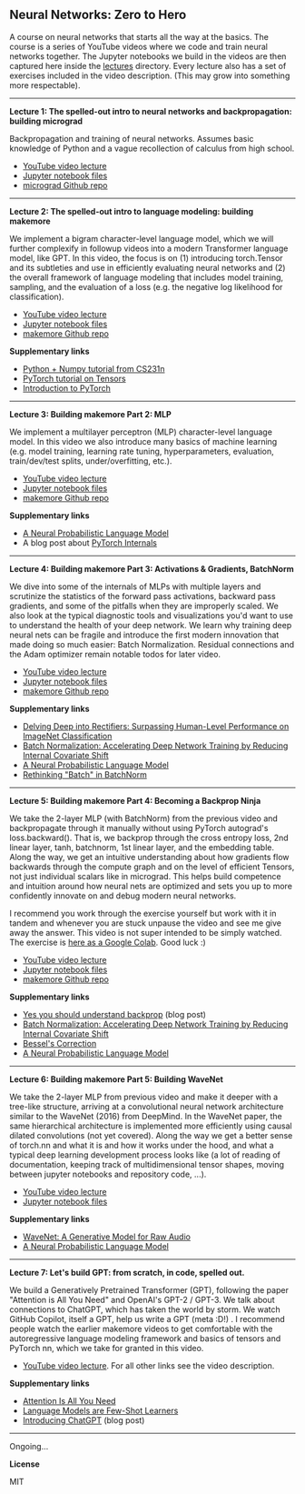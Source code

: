 
## Neural Networks: Zero to Hero

A course on neural networks that starts all the way at the basics. The course is a series of YouTube videos where we code and train neural networks together. The Jupyter notebooks we build in the videos are then captured here inside the [lectures](lectures/) directory. Every lecture also has a set of exercises included in the video description. (This may grow into something more respectable).

---

**Lecture 1: The spelled-out intro to neural networks and backpropagation: building micrograd**

Backpropagation and training of neural networks. Assumes basic knowledge of Python and a vague recollection of calculus from high school.

- [YouTube video lecture](https://www.youtube.com/watch?v=VMj-3S1tku0)
- [Jupyter notebook files](lectures/micrograd)
- [micrograd Github repo](https://github.com/karpathy/micrograd)

---

**Lecture 2: The spelled-out intro to language modeling: building makemore**

We implement a bigram character-level language model, which we will further complexify in followup videos into a modern Transformer language model, like GPT. In this video, the focus is on (1) introducing torch.Tensor and its subtleties and use in efficiently evaluating neural networks and (2) the overall framework of language modeling that includes model training, sampling, and the evaluation of a loss (e.g. the negative log likelihood for classification).

- [YouTube video lecture](https://www.youtube.com/watch?v=PaCmpygFfXo)
- [Jupyter notebook files](lectures/makemore/makemore_part1_bigrams.ipynb)
- [makemore Github repo](https://github.com/karpathy/makemore)

**Supplementary links**

* [Python + Numpy tutorial from CS231n](https://cs231n.github.io/python-numpy-tutorial/)
* [PyTorch tutorial on Tensors](https://pytorch.org/tutorials/beginner/basics/tensorqs_tutorial.html)
* [Introduction to PyTorch](https://pytorch.org/tutorials/beginner/nlp/pytorch_tutorial.html)
---

**Lecture 3: Building makemore Part 2: MLP**

We implement a multilayer perceptron (MLP) character-level language model. In this video we also introduce many basics of machine learning (e.g. model training, learning rate tuning, hyperparameters, evaluation, train/dev/test splits, under/overfitting, etc.).

- [YouTube video lecture](https://youtu.be/TCH_1BHY58I)
- [Jupyter notebook files](lectures/makemore/makemore_part2_mlp.ipynb)
- [makemore Github repo](https://github.com/karpathy/makemore)

**Supplementary links**

* [A Neural Probabilistic Language Model](https://www.jmlr.org/papers/volume3/bengio03a/bengio03a.pdf)
* A blog post about [PyTorch Internals](http://blog.ezyang.com/2019/05/pytorch-internals/)

---

**Lecture 4: Building makemore Part 3: Activations & Gradients, BatchNorm**

We dive into some of the internals of MLPs with multiple layers and scrutinize the statistics of the forward pass activations, backward pass gradients, and some of the pitfalls when they are improperly scaled. We also look at the typical diagnostic tools and visualizations you'd want to use to understand the health of your deep network. We learn why training deep neural nets can be fragile and introduce the first modern innovation that made doing so much easier: Batch Normalization. Residual connections and the Adam optimizer remain notable todos for later video.

- [YouTube video lecture](https://youtu.be/P6sfmUTpUmc)
- [Jupyter notebook files](lectures/makemore/makemore_part3_bn.ipynb)
- [makemore Github repo](https://github.com/karpathy/makemore)

**Supplementary links**

* [Delving Deep into Rectifiers: Surpassing Human-Level Performance on ImageNet Classification](https://arxiv.org/abs/1502.01852)
* [Batch Normalization: Accelerating Deep Network Training by Reducing Internal Covariate Shift](https://arxiv.org/abs/1502.03167)
* [A Neural Probabilistic Language Model](https://www.jmlr.org/papers/volume3/bengio03a/bengio03a.pdf)
* [Rethinking "Batch" in BatchNorm](https://arxiv.org/abs/2105.07576)

---

**Lecture 5: Building makemore Part 4: Becoming a Backprop Ninja**

We take the 2-layer MLP (with BatchNorm) from the previous video and backpropagate through it manually without using PyTorch autograd's loss.backward(). That is, we backprop through the cross entropy loss, 2nd linear layer, tanh, batchnorm, 1st linear layer, and the embedding table. Along the way, we get an intuitive understanding about how gradients flow backwards through the compute graph and on the level of efficient Tensors, not just individual scalars like in micrograd. This helps build competence and intuition around how neural nets are optimized and sets you up to more confidently innovate on and debug modern neural networks.

I recommend you work through the exercise yourself but work with it in tandem and whenever you are stuck unpause the video and see me give away the answer. This video is not super intended to be simply watched. The exercise is [here as a Google Colab](https://colab.research.google.com/drive/1WV2oi2fh9XXyldh02wupFQX0wh5ZC-z-?usp=sharing). Good luck :)

- [YouTube video lecture](https://youtu.be/q8SA3rM6ckI)
- [Jupyter notebook files](lectures/makemore/makemore_part4_backprop.ipynb)
- [makemore Github repo](https://github.com/karpathy/makemore)

**Supplementary links**

* [Yes you should understand backprop](https://karpathy.medium.com/yes-you-should-understand-backprop-e2f06eab496b) (blog post)
* [Batch Normalization: Accelerating Deep Network Training by Reducing Internal Covariate Shift](https://arxiv.org/abs/1502.03167)
* [Bessel's Correction](https://mathcenter.oxford.emory.edu/site/math117/besselCorrection/)
* [A Neural Probabilistic Language Model](https://www.jmlr.org/papers/volume3/bengio03a/bengio03a.pdf)

---

**Lecture 6: Building makemore Part 5: Building WaveNet**

We take the 2-layer MLP from previous video and make it deeper with a tree-like structure, arriving at a convolutional neural network architecture similar to the WaveNet (2016) from DeepMind. In the WaveNet paper, the same hierarchical architecture is implemented more efficiently using causal dilated convolutions (not yet covered). Along the way we get a better sense of torch.nn and what it is and how it works under the hood, and what a typical deep learning development process looks like (a lot of reading of documentation, keeping track of multidimensional tensor shapes, moving between jupyter notebooks and repository code, ...).

- [YouTube video lecture](https://youtu.be/t3YJ5hKiMQ0)
- [Jupyter notebook files](lectures/makemore/makemore_part5_cnn1.ipynb)

**Supplementary links**

* [WaveNet: A Generative Model for Raw Audio](https://arxiv.org/abs/1609.03499)
* [A Neural Probabilistic Language Model](https://www.jmlr.org/papers/volume3/bengio03a/bengio03a.pdf)

---


**Lecture 7: Let's build GPT: from scratch, in code, spelled out.**

We build a Generatively Pretrained Transformer (GPT), following the paper "Attention is All You Need" and OpenAI's GPT-2 / GPT-3. We talk about connections to ChatGPT, which has taken the world by storm. We watch GitHub Copilot, itself a GPT, help us write a GPT (meta :D!) . I recommend people watch the earlier makemore videos to get comfortable with the autoregressive language modeling framework and basics of tensors and PyTorch nn, which we take for granted in this video.

- [YouTube video lecture](https://www.youtube.com/watch?v=kCc8FmEb1nY). For all other links see the video description.

**Supplementary links**

* [Attention Is All You Need](https://arxiv.org/abs/1706.03762)
* [Language Models are Few-Shot Learners](https://arxiv.org/abs/2005.14165)
* [Introducing ChatGPT](https://openai.com/blog/chatgpt) (blog post)

---

Ongoing...

**License**

MIT
